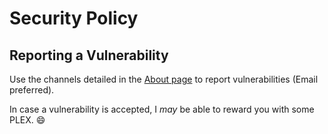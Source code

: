# Security Policy

<!--
## Supported Versions

Use this section to tell people about which versions of your project are
currently being supported with security updates.

| Version | Supported          |
| ------- | ------------------ |
| 5.1.x   | :white_check_mark: |
| 5.0.x   | :x:                |
| 4.0.x   | :white_check_mark: |
| < 4.0   | :x:                |
-->

## Reporting a Vulnerability

Use the channels detailed in the [About page](https://www.jita.space/about) to report vulnerabilities (Email preferred).

In case a vulnerability is accepted, I *may* be able to reward you with some PLEX. 😄
